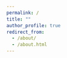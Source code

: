 ```yaml
---
permalink: /
title: ""
author_profile: true
redirect_from: 
  - /about/
  - /about.html
---
```





<!-- <!DOCTYPE html> -->
<html lang="en">
<head>
    <meta charset="UTF-8">
    <meta name="viewport" content="width=device-width, initial-scale=1.0">
    <title>Welcome to My Page - Chenyang Miao</title>
    <meta name="description" content="Haiyang Liao's academic and research portfolio page, detailing projects in Geological Engineering and research in DAS seismology.">
    <meta name="keywords" content="Haiyang Liao, DAS Seismology, Geological Engineering, Nanjing University, PhD Research, Subsurface Imaging">
    <meta name="author" content="Haiyang Liao">
    <style>
        /* Reset margin, padding, and box-sizing for all elements to ensure consistency */
        *, *::before, *::after {
            margin: 0;
            padding: 0;
            box-sizing: border-box;
        }

        /* Set global font styles */
        body {
            font-family: Arial, sans-serif;
            line-height: 1.6;
            color: #333; /* Keep text color simple and consistent */
        }

        /* Header styling */
        header {
            padding: 5px 10px;
            text-align: center;
        }

        /* Section styling */
        section {
            margin: 5px;
            padding: 10px;
        }

        /* Heading styles */
        h1, h2 {
            margin-bottom: 5px; /* Consistent space below headings */
        }

        /* Link styles */
        a {
            color: #0077cc;
            text-decoration: none;
        }

        a:hover {
            text-decoration: underline;
        }

        /* List styles */
        ul {
            list-style-type: none; /* No bullets */
            padding-left: 10px;
        }

        li {
            margin-bottom: 5x;
        }

        /* Remove footer styling for simplicity */
    </style>
</head>
<body>
    <header>
         <!-- Image added here -->
        <h1>Welcome to My Page</h1>
    </header>
    <section>
        <p>My name is Chenyang Miao, a Ph.D. candidate from <a href="https://www.nju.edu.cn/en/">Nanjing University</a>
        <br> Major: Geological Engineering
        <br> Supervisor: <a href="https://es.nju.edu.cn/zy/list.htm">Prof. Yun Zhang</a>
        <br> Faculty: <a href="https://es.nju.edu.cn/esen/main.htm">School of Earth Sciences and Engineering</a></p>
    </section>
    <section id="research">
        <h2>Research Interests</h2>
        <!-- <h3>Interests</h3> -->
        <p>- Investigation on the mechanism of land subsidence under the barrier effect of underground structures. 
        <br>- Numerical simulation of fully coupled three-dimensional land subsidence in Finite Element Method (FEM).
        <br>- Investigation on the mechanical behavior of metro tunnels under the influence of ground fissures or land subsidence.</p>
        <h2>Projects</h2>
        <!-- <h3>Interests</h3> -->
        <p style="text-align: justify;">- Research on the mechanism of the impact of large underground structures on land subsidence (<em>Ministry of Natural Resources, China</em>), <strong>Project leader</strong>. 
        <br>- Simulation study on regional land subsidence considering the effect of large underground structures (<em>Natural Science Foundation of China</em>), <strong>main participant</strong>. 
        <br>- Research on the impact mechanism and prevention measures of land subsidence on metro tunnels in loess regions (<em>National Natural Science Foundation of China</em>), <strong>main participant</strong>.
        <br>- Physical model test study on the disaster mechanism and prevention measures for linear engineering within ground fissures and land subsidence environment (<em>China Geological Survey Land and Resources Survey Project</em>), <strong>main participant</strong>.</p>
    </section>
    <div style="text-align: center;">
    <img src="/images/地科.jpg" alt="Geological Science Image" style="width:95%;">
</div>
</body>
</html>



